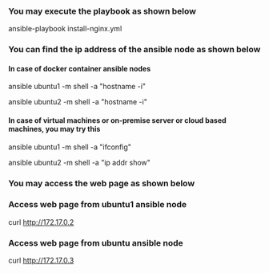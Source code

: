 ### You may execute the playbook as shown below

ansible-playbook install-nginx.yml

### You can find the ip address of the ansible node as shown below

#### In case of docker container ansible nodes

ansible ubuntu1 -m shell -a "hostname -i"

ansible ubuntu2 -m shell -a "hostname -i"

#### In case of virtual machines or on-premise server or cloud based machines, you may try this

ansible ubuntu1  -m shell -a "ifconfig"

ansible ubuntu2  -m shell -a "ip addr show"

### You may access the web page as shown below

### Access web page from ubuntu1 ansible node

curl http://172.17.0.2

### Access web page from ubuntu ansible node

curl http://172.17.0.3
